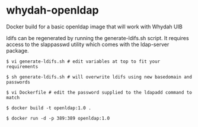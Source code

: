 # whydah-openldap
Docker build for a basic openldap image that will work with Whydah UIB

ldifs can be regenerated by running the generate-ldifs.sh script. It requires access to the slappasswd utility which comes with the ldap-server package.

`$ vi generate-ldifs.sh # edit variables at top to fit your requirements`

`$ sh generate-ldifs.sh # will overwrite ldifs using new basedomain and passwords`

`$ vi Dockerfile # edit the password supplied to the ldapadd command to match`

`$ docker build -t openldap:1.0 .`

`$ docker run -d -p 389:389 openldap:1.0`

